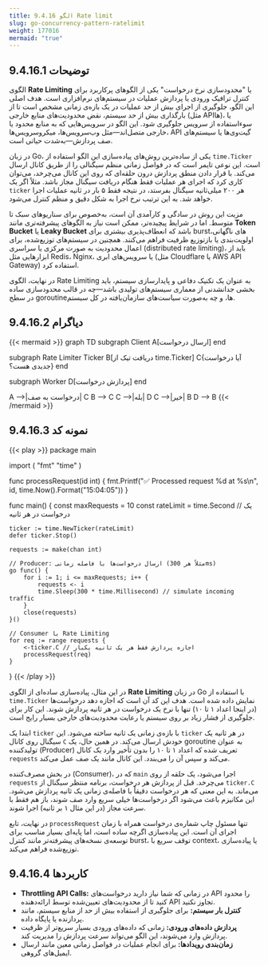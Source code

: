 ```yaml
---
title: 9.4.16 الگو Rate limit
slug: go-concurrency-pattern-ratelimit
weight: 177016
mermaid: "true"
---
```



## 9.4.16.1 توضیحات

الگوی **Rate Limiting** یا "محدودسازی نرخ درخواست" یکی از الگوهای پرکاربرد برای کنترل ترافیک ورودی یا پردازش عملیات در سیستم‌های نرم‌افزاری است. هدف اصلی این الگو، جلوگیری از اجرای بیش از حد عملیات در یک بازه‌ی زمانی مشخص است تا از بارگذاری بیش از حد سیستم، نقض محدودیت‌های منابع خارجی (مثل APIها)، یا سوءاستفاده از سرویس جلوگیری شود. این الگو در سرویس‌هایی که به منابع محدود یا خارجی متصل‌اند—مثل وب‌سرویس‌ها، میکروسرویس‌ها، API گیت‌وی‌ها یا سیستم‌های صف پردازش—به‌شدت حیاتی است.

در زبان Go، یکی از ساده‌ترین روش‌های پیاده‌سازی این الگو استفاده از `time.Ticker` است. این نوعی تایمر است که در فواصل زمانی منظم سیگنالی را از طریق کانال ارسال می‌کند. با قرار دادن منطق پردازش درون حلقه‌ای که روی این کانال می‌چرخد، می‌توان کاری کرد که اجرای هر عملیات فقط هنگام دریافت سیگنال مجاز باشد. مثلاً اگر یک `ticker` هر ۲۰۰ میلی‌ثانیه سیگنال بفرستد، در نتیجه فقط ۵ بار در ثانیه عملیات اجرا خواهد شد. به این ترتیب نرخ اجرا به شکل دقیق و منظم کنترل می‌شود.

مزیت این روش در سادگی و کارآمدی آن است، به‌خصوص برای سناریوهای سبک تا متوسط. اما در شرایط پیچیده‌تر، ممکن است نیاز به الگوهای پیشرفته‌تری مانند **Token Bucket** یا **Leaky Bucket** باشد که انعطاف‌پذیری بیشتری برای burstهای ناگهانی، اولویت‌بندی یا بازتوزیع ظرفیت فراهم می‌کنند. همچنین در سیستم‌های توزیع‌شده، برای اعمال محدودیت به صورت مرکزی یا سراسری (distributed rate limiting)، باید از ابزارهایی مثل Redis، Nginx، یا سرویس‌های ابری (مثل Cloudflare یا AWS API Gateway) استفاده کرد.

در نهایت، الگوی Rate Limiting به عنوان یک تکنیک دفاعی و پایدارسازی سیستم، باید بخشی جدانشدنی از معماری‌ سیستم‌های تولیدی باشد—چه در قالب محدودسازی ساده در سطح goroutineها، و چه به‌صورت سیاست‌های سازمان‌یافته در کل سیستم.

## 9.4.16.2 دیاگرام


{{< mermaid >}}
graph TD
subgraph Client
A[ارسال درخواست]
end

subgraph Rate Limiter Ticker
B[دریافت تیک از time.Ticker]
C{آیا درخواست جدیدی هست؟}
end

subgraph Worker
D[پردازش درخواست]
end

A -->|درخواست به صف| C
B --> C
C -->|بله| D
C -->|خیر| B
D --> B
{{< /mermaid >}}




## 9.4.16.3 نمونه کد

{{< play >}}
package main

import (
	"fmt"
	"time"
)

func processRequest(id int) {
	fmt.Printf("✅ Processed request %d at %s\n", id, time.Now().Format("15:04:05"))
}

func main() {
	const maxRequests = 10
	const rateLimit = time.Second // یک درخواست در هر ثانیه

	ticker := time.NewTicker(rateLimit)
	defer ticker.Stop()

	requests := make(chan int)

	// Producer: ارسال درخواست‌ها با فاصله زمانی (مثلاً هر 300ms)
	go func() {
		for i := 1; i <= maxRequests; i++ {
			requests <- i
			time.Sleep(300 * time.Millisecond) // simulate incoming traffic
		}
		close(requests)
	}()

	// Consumer با Rate Limiting
	for req := range requests {
		<-ticker.C // اجازه پردازش فقط هر یک ثانیه یکبار
		processRequest(req)
	}
}
{{< /play >}}


در این مثال، پیاده‌سازی ساده‌ای از الگوی **Rate Limiting** در زبان Go با استفاده از `time.Ticker` نمایش داده شده است. هدف این کد آن است که اجازه دهد درخواست‌ها (در اینجا اعداد ۱ تا ۱۰) تنها با نرخ یک درخواست در هر ثانیه پردازش شوند. این کار برای جلوگیری از فشار زیاد بر روی سیستم یا رعایت محدودیت‌های خارجی بسیار رایج است.

ابتدا یک `ticker` با بازه‌ی زمانی یک ثانیه ساخته می‌شود. این `ticker` در هر ثانیه یک سیگنال روی کانال `C` خودش ارسال می‌کند. در همین حال، یک goroutine به عنوان تولیدکننده (Producer) تعریف شده که اعداد ۱ تا ۱۰ را بدون تأخیر وارد یک کانال `requests` می‌کند و سپس آن را می‌بندد. این کانال مانند یک صف عمل می‌کند.

در بخش مصرف‌کننده (Consumer)، که در `main` اجرا می‌شود، یک حلقه از روی `requests` می‌چرخد. قبل از پردازش هر درخواست، برنامه منتظر سیگنال از `ticker.C` می‌ماند. به این معنی که هر درخواست دقیقاً با فاصله‌ی زمانی یک ثانیه پردازش می‌شود. این مکانیزم باعث می‌شود اگر درخواست‌ها خیلی سریع وارد صف شوند، باز هم فقط با سرعت مجاز (در این مثال ۱ بر ثانیه) اجرا شوند.

در نهایت، تابع `processRequest` تنها مسئول چاپ شماره‌ی درخواست همراه با زمان اجرای آن است. این پیاده‌سازی اگرچه ساده است، اما پایه‌ای بسیار مناسب برای توسعه‌ی نسخه‌های پیشرفته‌تر مانند کنترل burst، توقف سریع با context، یا پیاده‌سازی توزیع‌شده فراهم می‌کند.

## 9.4.16.4 کاربردها


- **Throttling API Calls:** در زمانی که شما نیاز دارید درخواست‌های API را محدود کنید تا از محدودیت‌های تعیین‌شده توسط ارائه‌دهنده API تجاوز نکنید.
- **کنترل بار سیستم:** برای جلوگیری از استفاده بیش از حد از منابع سیستم، مانند پردازنده یا پایگاه داده.
- **پردازش داده‌های ورودی:** زمانی که داده‌های ورودی بسیار سریع‌تر از ظرفیت پردازش وارد می‌شوند، این الگو می‌تواند سرعت پردازش را مدیریت کند.
- **زمان‌بندی رویدادها:** برای انجام عملیات در فواصل زمانی معین مانند ارسال ایمیل‌های گروهی.
